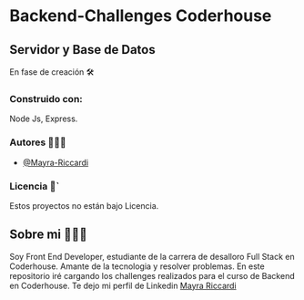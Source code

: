 # Backend-Challenges Coderhouse

## Servidor y Base de Datos 

En fase de creación 🛠️

### Construido con:

Node Js, Express.

### Autores 👩🏻‍💻
- [@Mayra-Riccardi](https://github.com/Mayra-Riccardi)

### Licencia 📄`

Estos proyectos no están bajo Licencia.

## Sobre mi 🙋🏻‍♀️
Soy Front End Developer, estudiante de la carrera de desalloro Full Stack en Coderhouse. Amante de la tecnologia y resolver problemas.
En este repositorio iré cargando los challenges realizados para el curso de Backend en Coderhouse.
Te dejo mi perfil de Linkedin [Mayra Riccardi](https://www.linkedin.com/in/mayra-riccardi-30060427/)

